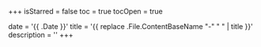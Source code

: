 +++
isStarred = false
toc = true
tocOpen = true

date = '{{ .Date }}'
title = '{{ replace .File.ContentBaseName "-" " " | title }}'
description = ''
+++
